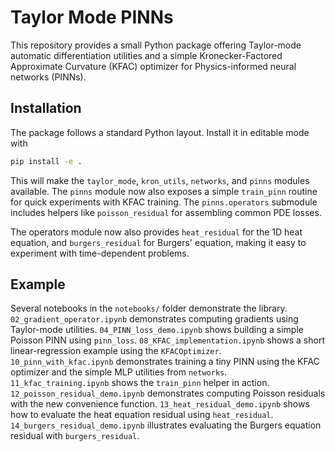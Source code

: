 # Taylor Mode PINNs

This repository provides a small Python package offering
Taylor-mode automatic differentiation utilities and a simple
Kronecker-Factored Approximate Curvature (KFAC) optimizer for
Physics-informed neural networks (PINNs).

## Installation

The package follows a standard Python layout.  Install it in editable mode
with

```bash
pip install -e .
```

This will make the `taylor_mode`, `kron_utils`, `networks`, and `pinns` modules
available. The `pinns` module now also exposes a simple `train_pinn` routine
for quick experiments with KFAC training.  The `pinns.operators` submodule
includes helpers like `poisson_residual` for assembling common PDE losses.

The operators module now also provides `heat_residual` for the 1D heat
equation, and `burgers_residual` for Burgers' equation, making it easy
to experiment with time-dependent problems.

## Example

Several notebooks in the `notebooks/` folder demonstrate the library.
`02_gradient_operator.ipynb` demonstrates computing gradients using Taylor-mode utilities.
`04_PINN_loss_demo.ipynb` shows building a simple Poisson PINN using `pinn_loss`.
`08_KFAC_implementation.ipynb` shows a short linear-regression example using the `KFACOptimizer`.
`10_pinn_with_kfac.ipynb` demonstrates training a tiny PINN using the KFAC optimizer and the simple MLP utilities from `networks`.
`11_kfac_training.ipynb` shows the `train_pinn` helper in action.
`12_poisson_residual_demo.ipynb` demonstrates computing Poisson residuals with
the new convenience function.
`13_heat_residual_demo.ipynb` shows how to evaluate the heat equation residual
using `heat_residual`.
`14_burgers_residual_demo.ipynb` illustrates evaluating the Burgers equation
residual with `burgers_residual`.
